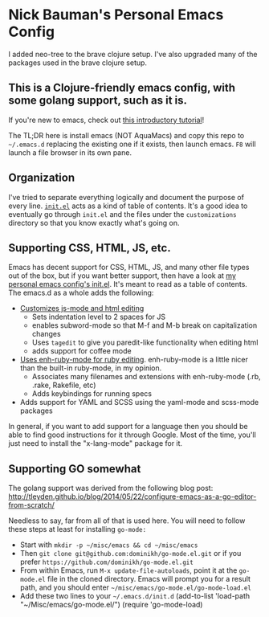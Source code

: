 # Nick Bauman's Personal Emacs Config

I added neo-tree to the brave clojure setup. I've also upgraded many of the packages used in the brave clojure setup.

## This is a Clojure-friendly emacs config, with some golang support, such as it is.

If you're new to emacs, check out
[this introductory tutorial](http://www.braveclojure.com/basic-emacs/)!

The TL;DR here is install emacs (NOT AquaMacs) and copy this repo to `~/.emacs.d` replacing the existing one if it exists, then launch emacs. `F8` will launch a file browser in its own pane.

## Organization

I've tried to separate everything logically and document the purpose
of every line. [`init.el`](./init.el) acts as a kind of table of
contents.  It's a good idea to eventually go through `init.el` and the
files under the `customizations` directory so that you know exactly
what's going on.

## Supporting CSS, HTML, JS, etc.

Emacs has decent support for CSS, HTML, JS, and many other file types out of the box, but if you want better support, then have a look at [my personal emacs config's init.el](https://github.com/flyingmachine/emacs.d/blob/master/init.el). It's meant to read as a table of contents. The emacs.d as a whole adds the following:

* [Customizes js-mode and html editing](https://github.com/flyingmachine/emacs.d/blob/master/customizations/setup-js.el)
    * Sets indentation level to 2 spaces for JS
    * enables subword-mode so that M-f and M-b break on capitalization changes
    * Uses `tagedit` to give you paredit-like functionality when editing html
    * adds support for coffee mode
* [Uses enh-ruby-mode for ruby editing](https://github.com/flyingmachine/emacs.d/blob/master/customizations/setup-ruby.el). enh-ruby-mode is a little nicer than the built-in ruby-mode, in my opinion.
    * Associates many filenames and extensions with enh-ruby-mode (.rb, .rake, Rakefile, etc)
    * Adds keybindings for running specs
* Adds support for YAML and SCSS using the yaml-mode and scss-mode packages

In general, if you want to add support for a language then you should be able to find good instructions for it through Google. Most of the time, you'll just need to install the "x-lang-mode" package for it.

## Supporting GO somewhat

The golang support was derived from the following blog post:
http://tleyden.github.io/blog/2014/05/22/configure-emacs-as-a-go-editor-from-scratch/

Needless to say, far from all of that is used here. You will need to follow these steps at least for installing `go-mode:`

* Start with `mkdir -p ~/misc/emacs && cd ~/misc/emacs`
* Then `git clone git@github.com:dominikh/go-mode.el.git` or if you prefer `https://github.com/dominikh/go-mode.el.git`
* From within Emacs, run `M-x update-file-autoloads`, point it at the `go-mode.el` file in the cloned directory. Emacs will prompt you for a result path, and you should enter `~/misc/emacs/go-mode.el/go-mode-load.el`
* Add these two lines to your `~/.emacs.d/init.d`
    (add-to-list 'load-path "~/Misc/emacs/go-mode.el/")
    (require 'go-mode-load)

